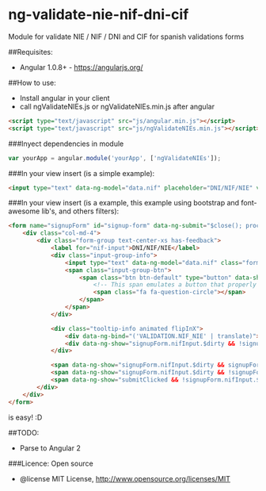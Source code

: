 # ng-validate-nie-nif-dni-cif
Module for validate NIE / NIF / DNI and CIF for spanish validations forms

##Requisites:
* Angular 1.0.8+ - https://angularjs.org/

##How to use:
* Install angular in your client
* call ngValidateNIEs.js or ngValidateNIEs.min.js after angular

```html
<script type="text/javascript" src="js/angular.min.js"></script>
<script type="text/javascript" src="js/ngValidateNIEs.min.js"></script>
```

###Inyect dependencies in module
```javascript
var yourApp = angular.module('yourApp', ['ngValidateNIEs']);
```

###In your view insert (is a simple example):
```html
<input type="text" data-ng-model="data.nif" placeholder="DNI/NIF/NIE" validate-ni-es required>
```

###In your view insert (is a example, this example using bootstrap and font-awesome lib's, and others filters):
```html
<form name="signupForm" id="signup-form" data-ng-submit="$close(); processData(data, 3); ">
    <div class="col-md-4">
        <div class="form-group text-center-xs has-feedback">
            <label for="nif-input">DNI/NIF/NIE</label>
            <div class="input-group-info">
                <input type="text" data-ng-model="data.nif" class="form-control text-center" id="nif-input" name="nifInput" placeholder="DNI/NIF/NIE" validate-ni-es required>
                <span class="input-group-btn">
                    <span class="btn btn-default" type="button" data-share-focus tabindex="-1">
                        <!-- This span emulates a button that properly work with shareFocus-->
                        <span class="fa fa-question-circle"></span>
                    </span>
                </span>
            </div>

            <div class="tooltip-info animated flipInX">
                <div data-ng-bind="('VALIDATION.NIF_NIE' | translate)"></div>
                <div data-ng-show="signupForm.nifInput.$dirty && !signupForm.nifInput.$valid" class="error_msg animated fadeIn" data-ng-bind="('VALIDATION.INVALID_NIF_NIE' | translate)"></div>
            </div>

            <span data-ng-show="signupForm.nifInput.$dirty && signupForm.nifInput.$valid" class="fa fa-check form-control-feedback green animated fadeIn" aria-hidden="true"></span>
            <span data-ng-show="signupForm.nifInput.$dirty && !signupForm.nifInput.$valid" class="fa fa-times form-control-feedback red animated fadeIn" aria-hidden="true"></span>
            <span data-ng-show="submitClicked && !signupForm.nifInput.$valid" class="error_msg animated fadeIn" data-ng-bind="validationErrors['nif-input']"></span>
        </div>
    </div>
</form>
```

is easy! :D

##TODO:
* Parse to Angular 2

###Licence:
Open source
 * @license MIT License, http://www.opensource.org/licenses/MIT